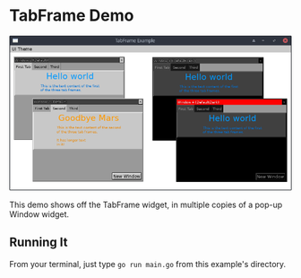 # TabFrame Demo

![Screenshot](screenshot.png)

This demo shows off the TabFrame widget, in multiple copies of a
pop-up Window widget.

## Running It

From your terminal, just type `go run main.go` from this
example's directory.
